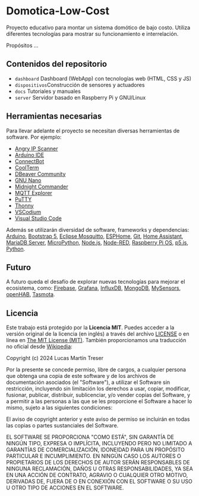 # Domotica-Low-Cost

Proyecto educativo para montar un sistema domótico de bajo costo. Utiliza diferentes tecnologías para mostrar su funcionamiento e interrelación.

Propósitos ...

## Contenidos del repositorio

- `dashboard` Dashboard (WebApp) con tecnologías web (HTML, CSS y JS)
- `dispositivos`Construcción de sensores y actuadores
- `docs` Tutoriales y manuales
- `server` Servidor basado en Raspberry Pi y GNU/Linux

## Herramientas necesarias

Para llevar adelante el proyecto se necesitan diversas herramientas de software. Por ejemplo:

- [Angry IP Scanner](https://angryip.org/)
- [Arduino IDE](https://www.arduino.cc/en/software)
- [ConnectBot](https://connectbot.org/)
- [CoolTerm](https://freeware.the-meiers.org/)
- [DBeaver Community](https://dbeaver.io/)
- [GNU Nano](https://www.nano-editor.org/)
- [Midnight Commander](https://midnight-commander.org/)
- [MQTT Explorer](https://mqtt-explorer.com/)
- [PuTTY](https://www.putty.org/)
- [Thonny](https://thonny.org/)
- [VSCodium](https://vscodium.com/)
- [Visual Studio Code](https://code.visualstudio.com/)

Además se utilizarán diversidad de software, frameworks y dependencias: [Arduino](https://www.arduino.cc/), [Bootstrap 5](https://getbootstrap.com/), [Eclipse Mosquitto](https://mosquitto.org/), [ESPHome](https://esphome.io/), [Git](https://git-scm.com/), [Home Assistant](https://www.home-assistant.io/), [MariaDB Server](https://mariadb.org/), [MicroPython](https://micropython.org/), [Node.js](https://nodejs.org/), [Node-RED](https://nodered.org/), [Raspberry Pi OS](https://www.raspberrypi.com/software/), [p5.js](https://p5js.org/es/), [Python](https://www.python.org/).

## Futuro

A futuro queda el desafío de explorar nuevas tecnologías para mejorar el ecosistema, como: [Firebase](https://firebase.google.com/), [Grafana](https://grafana.com/), [InfluxDB](https://www.influxdata.com/), [MongoDB](https://www.mongodb.com/), [MySensors](https://www.mysensors.org/), [openHAB](https://www.openhab.org/), [Tasmota](https://tasmota.github.io/docs/).

## Licencia

Este trabajo está protegido por la **Licencia MIT**. Puedes acceder a la versión original de la licencia (en inglés) a través del archivo [LICENSE](./LICENSE) o en línea en [The MIT License (MIT)](https://mit-license.org/). También proporcionamos una traducción no oficial desde [Wikipedia](https://es.m.wikipedia.org/wiki/Licencia_MIT#La_licencia):

Copyright (c) 2024 Lucas Martín Treser

Por la presente se concede permiso, libre de cargos, a cualquier persona que obtenga una copia de este software y de los archivos de documentación asociados (el "Software"), a utilizar el Software sin restricción, incluyendo sin limitación los derechos a usar, copiar, modificar, fusionar, publicar, distribuir, sublicenciar, y/o vender copias del Software, y a permitir a las personas a las que se les proporcione el Software a hacer lo mismo, sujeto a las siguientes condiciones:

El aviso de copyright anterior y este aviso de permiso se incluirán en todas las copias o partes sustanciales del Software.

EL SOFTWARE SE PROPORCIONA "COMO ESTÁ", SIN GARANTÍA DE NINGÚN TIPO, EXPRESA O IMPLÍCITA, INCLUYENDO PERO NO LIMITADO A GARANTÍAS DE COMERCIALIZACIÓN, IDONEIDAD PARA UN PROPÓSITO PARTICULAR E INCUMPLIMIENTO. EN NINGÚN CASO LOS AUTORES O PROPIETARIOS DE LOS DERECHOS DE AUTOR SERÁN RESPONSABLES DE NINGUNA RECLAMACIÓN, DAÑOS U OTRAS RESPONSABILIDADES, YA SEA EN UNA ACCIÓN DE CONTRATO, AGRAVIO O CUALQUIER OTRO MOTIVO, DERIVADAS DE, FUERA DE O EN CONEXIÓN CON EL SOFTWARE O SU USO U OTRO TIPO DE ACCIONES EN EL SOFTWARE.
